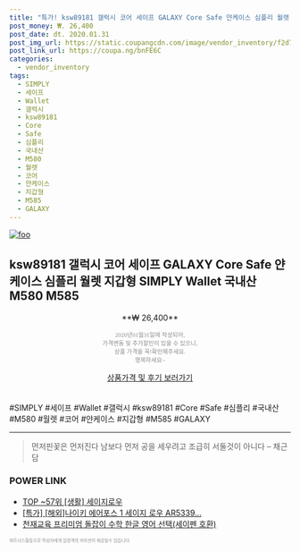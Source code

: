 ```yaml
--- 
title: "특가! ksw89181 갤럭시 코어 세이프 GALAXY Core Safe 얀케이스 심플리 월렛 지갑형 SIMPL..." 
post_money: ₩. 26,400 
post_date: dt. 2020.01.31 
post_img_url: https://static.coupangcdn.com/image/vendor_inventory/f2d7/49c9c200ed85eff30642834c03a193792287469e775d949719e6c94c18d7.jpg 
post_link_url: https://coupa.ng/bnFE6C 
categories: 
  - vendor_inventory 
tags: 
  - SIMPLY 
  - 세이프 
  - Wallet 
  - 갤럭시 
  - ksw89181 
  - Core 
  - Safe 
  - 심플리 
  - 국내산 
  - M580 
  - 월렛 
  - 코어 
  - 얀케이스 
  - 지갑형 
  - M585 
  - GALAXY 
--- 
```

[![foo](https://static.coupangcdn.com/image/vendor_inventory/f2d7/49c9c200ed85eff30642834c03a193792287469e775d949719e6c94c18d7.jpg)](https://coupa.ng/bnFE6C) 

## ksw89181 갤럭시 코어 세이프 GALAXY Core Safe 얀케이스 심플리 월렛 지갑형 SIMPLY Wallet 국내산 M580 M585 
<p style="text-align: center;">**₩ 26,400**</p> 
<p style="text-align: center;"><span style="color: #898c8f; font-family: Georgia,Times,serif; font-size: 0.75em;">2020년01월31일에 작성되어, <br>가격변동 및 추가할인이 있을 수 있으니,<br> 상품 가격을 꼭!확인해주세요.<br>행복하세요~</span> 
</p>	 
<div markdown="0" style="text-align: center;"><a href="https://coupa.ng/bnFE6C" class="btn btn--success">상품가격 및 후기 보러가기</a></div> 
<br><br> 
  #SIMPLY #세이프 #Wallet #갤럭시 #ksw89181 #Core #Safe #심플리 #국내산 #M580 #월렛 #코어 #얀케이스 #지갑형 #M585 #GALAXY 
<hr> 

> 먼저핀꽃은 먼저진다  남보다 먼저 공을 세우려고 조급히 서둘것이 아니다 – 채근담 


### POWER LINK

* <a href="https://blog.naver.com/an0733/221787084088" target="_blank"> TOP ~57위 [생활] 세이지로우</a>
* <a href="https://blog.naver.com/sakai111/221788081801" target="_blank">[특가] [해외]나이키 에어포스 1 세이지 로우 AR5339...</a>
* <a href="https://blog.naver.com/fasyy4321/221783551754" target="_blank">천재교육 프리미엄 돌잡이 수학 한글 영어 선택(세이펜 호환)</a>

<span style="color: #898c8f; font-family: Georgia,Times,serif; font-size: 0.55em;">파트너스활동으로 작성자에게 일정액의 커미션이 제공될수 있습니다.</span> 
